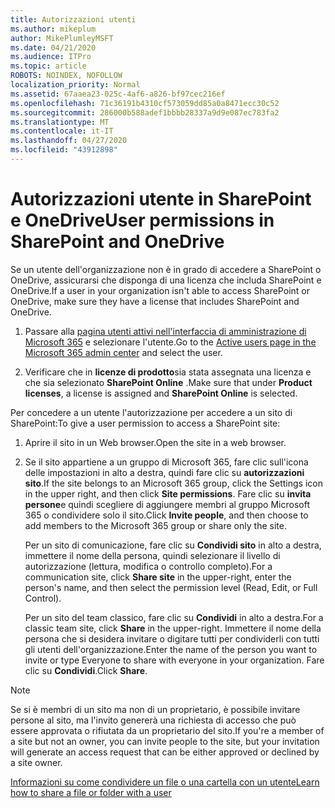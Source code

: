 ```yaml
---
title: Autorizzazioni utenti
ms.author: mikeplum
author: MikePlumleyMSFT
ms.date: 04/21/2020
ms.audience: ITPro
ms.topic: article
ROBOTS: NOINDEX, NOFOLLOW
localization_priority: Normal
ms.assetid: 67aaea23-025c-4af6-a826-bf97cec216ef
ms.openlocfilehash: 71c36191b4310cf573059dd85a0a8471ecc30c52
ms.sourcegitcommit: 286000b588adef1bbbb28337a9d9e087ec783fa2
ms.translationtype: MT
ms.contentlocale: it-IT
ms.lasthandoff: 04/27/2020
ms.locfileid: "43912898"
---
```

# <a name="user-permissions-in-sharepoint-and-onedrive"></a><span data-ttu-id="e1a8e-102">Autorizzazioni utente in SharePoint e OneDrive</span><span class="sxs-lookup"><span data-stu-id="e1a8e-102">User permissions in SharePoint and OneDrive</span></span>

<span data-ttu-id="e1a8e-103">Se un utente dell'organizzazione non è in grado di accedere a SharePoint o OneDrive, assicurarsi che disponga di una licenza che includa SharePoint e OneDrive.</span><span class="sxs-lookup"><span data-stu-id="e1a8e-103">If a user in your organization isn't able to access SharePoint or OneDrive, make sure they have a license that includes SharePoint and OneDrive.</span></span> 
  
1. <span data-ttu-id="e1a8e-104">Passare alla [pagina utenti attivi nell'interfaccia di amministrazione di Microsoft 365](https://portal.office.com/adminportal/home#/users) e selezionare l'utente.</span><span class="sxs-lookup"><span data-stu-id="e1a8e-104">Go to the [Active users page in the Microsoft 365 admin center](https://portal.office.com/adminportal/home#/users) and select the user.</span></span> 
    
2. <span data-ttu-id="e1a8e-105">Verificare che in **licenze di prodotto**sia stata assegnata una licenza e che sia selezionato **SharePoint Online** .</span><span class="sxs-lookup"><span data-stu-id="e1a8e-105">Make sure that under **Product licenses**, a license is assigned and **SharePoint Online** is selected.</span></span> 
    
 <span data-ttu-id="e1a8e-106">Per concedere a un utente l'autorizzazione per accedere a un sito di SharePoint:</span><span class="sxs-lookup"><span data-stu-id="e1a8e-106">To give a user permission to access a SharePoint site:</span></span> 
  
1. <span data-ttu-id="e1a8e-107">Aprire il sito in un Web browser.</span><span class="sxs-lookup"><span data-stu-id="e1a8e-107">Open the site in a web browser.</span></span>
    
2. <span data-ttu-id="e1a8e-108">Se il sito appartiene a un gruppo di Microsoft 365, fare clic sull'icona delle impostazioni in alto a destra, quindi fare clic su **autorizzazioni sito**.</span><span class="sxs-lookup"><span data-stu-id="e1a8e-108">If the site belongs to an Microsoft 365 group, click the Settings icon in the upper right, and then click **Site permissions**.</span></span> <span data-ttu-id="e1a8e-109">Fare clic su **invita persone**e quindi scegliere di aggiungere membri al gruppo Microsoft 365 o condividere solo il sito.</span><span class="sxs-lookup"><span data-stu-id="e1a8e-109">Click **Invite people**, and then choose to add members to the Microsoft 365 group or share only the site.</span></span> 
    
    <span data-ttu-id="e1a8e-110">Per un sito di comunicazione, fare clic su **Condividi sito** in alto a destra, immettere il nome della persona, quindi selezionare il livello di autorizzazione (lettura, modifica o controllo completo).</span><span class="sxs-lookup"><span data-stu-id="e1a8e-110">For a communication site, click **Share site** in the upper-right, enter the person's name, and then select the permission level (Read, Edit, or Full Control).</span></span> 
    
    <span data-ttu-id="e1a8e-111">Per un sito del team classico, fare clic su **Condividi** in alto a destra.</span><span class="sxs-lookup"><span data-stu-id="e1a8e-111">For a classic team site, click **Share** in the upper-right.</span></span> <span data-ttu-id="e1a8e-112">Immettere il nome della persona che si desidera invitare o digitare tutti per condividerli con tutti gli utenti dell'organizzazione.</span><span class="sxs-lookup"><span data-stu-id="e1a8e-112">Enter the name of the person you want to invite or type Everyone to share with everyone in your organization.</span></span> <span data-ttu-id="e1a8e-113">Fare clic su **Condividi**.</span><span class="sxs-lookup"><span data-stu-id="e1a8e-113">Click **Share**.</span></span>
    
> [!NOTE]
> <span data-ttu-id="e1a8e-114">Se si è membri di un sito ma non di un proprietario, è possibile invitare persone al sito, ma l'invito genererà una richiesta di accesso che può essere approvata o rifiutata da un proprietario del sito.</span><span class="sxs-lookup"><span data-stu-id="e1a8e-114">If you're a member of a site but not an owner, you can invite people to the site, but your invitation will generate an access request that can be either approved or declined by a site owner.</span></span> 
  
[<span data-ttu-id="e1a8e-115">Informazioni su come condividere un file o una cartella con un utente</span><span class="sxs-lookup"><span data-stu-id="e1a8e-115">Learn how to share a file or folder with a user</span></span>](https://go.microsoft.com/fwlink/?linkid=533408)
  

